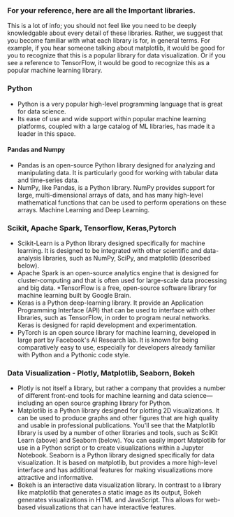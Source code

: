 
### For your reference, here are all the Important libraries. 

This is a lot of info; you should not feel like you need to be deeply knowledgable about every detail of these libraries.
Rather, we suggest that you become familiar with what each library is for, in general terms. For example, if you hear someone talking about matplotlib, 
it would be good for you to recognize that this is a popular library for data visualization. Or if you see a reference to TensorFlow, 
it would be good to recognize this as a popular machine learning library.


### Python

* Python is a very popular high-level programming language that is great for data science. 
* Its ease of use and wide support within popular machine learning platforms, coupled with a large catalog of ML libraries,  has made it a leader in this space.

#### Pandas and Numpy

* Pandas is an open-source Python library designed for analyzing and manipulating data.  It is particularly good for working with tabular data and time-series data. 
* NumPy, like Pandas, is a Python library. NumPy provides support for large,  multi-dimensional arrays of data, and has many high-level mathematical functions that can be used to perform operations on these arrays. Machine Learning and Deep Learning.

### Scikit, Apache Spark, Tensorflow, Keras,Pytorch

* Scikit-Learn is a Python library designed specifically for machine learning.  It is designed to be integrated with other scientific and data-analysis libraries, such as NumPy, SciPy, and matplotlib (described below). 
* Apache Spark is an open-source analytics engine that is designed for cluster-computing and that is often used for large-scale data processing and big data. 
*TensorFlow is a free, open-source software library for machine learning built by Google Brain.
*  Keras is a Python deep-learning library.  It provide an Application Programming Interface (API) that can be used to interface with other libraries, such as TensorFlow, in order to program neural networks.  Keras is designed for rapid development and experimentation. 
* PyTorch is an open source library for machine learning, developed in large part by Facebook's AI Research lab. 
It is known for being comparatively easy to use, especially for developers already familiar with Python and a Pythonic code style. 

### Data Visualization - Plotly, Matplotlib, Seaborn, Bokeh
* Plotly is not itself a library, but rather a company that provides a number of different front-end tools for machine learning and data science—including an open source graphing library for Python. 
* Matplotlib is a Python library designed for plotting 2D visualizations. It can be used to produce graphs and other figures that are high quality and usable in professional publications. 
You'll see that the Matplotlib library is used by a number of other libraries and tools, such as SciKit Learn (above) and Seaborn (below). 
You can easily import Matplotlib for use in a Python script or to create visualizations within a Jupyter Notebook. Seaborn is a Python library designed specifically for data visualization. 
It is based on matplotlib, but provides a more high-level interface and has additional features for making visualizations more attractive and informative. 
* Bokeh is an interactive data visualization library. In contrast to a library like matplotlib that generates a static image as its output, 
Bokeh generates visualizations in HTML and JavaScript. This allows for web-based visualizations that can have interactive features.
